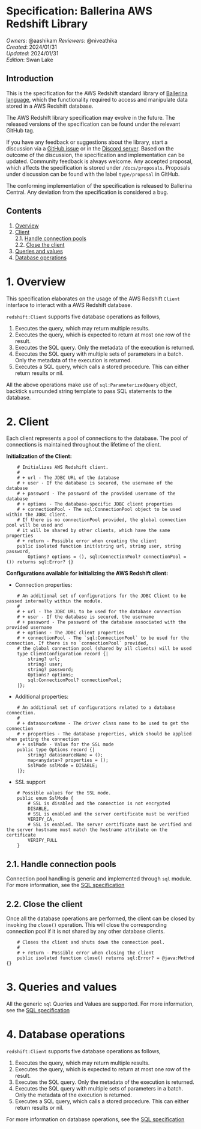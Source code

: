 # Specification: Ballerina AWS Redshift Library

_Owners_: @aashikam
_Reviewers_: @niveathika  
_Created_: 2024/01/31   
_Updated_: 2024/01/31  
_Edition_: Swan Lake

## Introduction

This is the specification for the AWS Redshift standard library of [Ballerina language](https://ballerina.io/), which the functionality required to access and manipulate data stored in a AWS Redshift database.

The AWS Redshift library specification may evolve in the future. The released versions of the specification can be found under the relevant GitHub tag.

If you have any feedback or suggestions about the library, start a discussion via a [GitHub issue](https://github.com/ballerina-platform/ballerina-library/issues) or in the [Discord server](https://discord.gg/ballerinalang). Based on the outcome of the discussion, the specification and implementation can be updated. Community feedback is always welcome. Any accepted proposal, which affects the specification is stored under `/docs/proposals`. Proposals under discussion can be found with the label `type/proposal` in GitHub.

The conforming implementation of the specification is released to Ballerina Central. Any deviation from the specification is considered a bug.

## Contents

1. [Overview](#1-overview)
2. [Client](#2-client)  
   2.1. [Handle connection pools](#21-handle-connection-pools)  
   2.2. [Close the client](#22-close-the-client)
3. [Queries and values](#3-queries-and-values)
4. [Database operations](#4-database-operations)

# 1. Overview

This specification elaborates on the usage of the AWS Redshift `Client` interface to interact with a AWS Redshift database.

`redshift:Client` supports five database operations as follows,
1. Executes the query, which may return multiple results.
2. Executes the query, which is expected to return at most one row of the result.
3. Executes the SQL query. Only the metadata of the execution is returned.
4. Executes the SQL query with multiple sets of parameters in a batch. Only the metadata of the execution is returned.
5. Executes a SQL query, which calls a stored procedure. This can either return results or nil.

All the above operations make use of `sql:ParameterizedQuery` object, backtick surrounded string template to pass SQL statements to the database.

# 2. Client

Each client represents a pool of connections to the database. The pool of connections is maintained throughout the lifetime of the client.

**Initialization of the Client:**
```ballerina
    # Initializes AWS Redshift client.
    #
    # + url - The JDBC URL of the database
    # + user - If the database is secured, the username of the database
    # + password - The password of the provided username of the database
    # + options - The database-specific JDBC client properties
    # + connectionPool - The sql:ConnectionPool object to be used within the JDBC client. 
    # If there is no connectionPool provided, the global connection pool will be used and 
    # it will be shared by other clients, which have the same properties
    # + return - Possible error when creating the client
    public isolated function init(string url, string user, string password,
        Options? options = (), sql:ConnectionPool? connectionPool = ()) returns sql:Error? {}
```

**Configurations available for initializing the AWS Redshift client:**

* Connection properties:

```ballerina
    # An additional set of configurations for the JDBC Client to be passed internally within the module.
    #
    # + url - The JDBC URL to be used for the database connection
    # + user - If the database is secured, the username
    # + password - The password of the database associated with the provided username
    # + options - The JDBC client properties
    # + connectionPool - The `sql:ConnectionPool` to be used for the connection. If there is no `connectionPool` provided,
    # the global connection pool (shared by all clients) will be used
    type ClientConfiguration record {|
        string? url;
        string? user;
        string? password;
        Options? options;
        sql:ConnectionPool? connectionPool;
    |};
```
* Additional properties:

```ballerina
    # An additional set of configurations related to a database connection.
    #
    # + datasourceName - The driver class name to be used to get the connection
    # + properties - The database properties, which should be applied when getting the connection
    # + sslMode - Value for the SSL mode
    public type Options record {|
        string? datasourceName = ();
        map<anydata>? properties = ();
        SslMode sslMode = DISABLE;
    |};
```

* SSL support
```ballerina
    # Possible values for the SSL mode.
    public enum SslMode {
        # SSL is disabled and the connection is not encrypted
        DISABLE,
        # SSL is enabled and the server certificate must be verified
        VERIFY_CA,
        # SSL is enabled. The server certificate must be verified and the server hostname must match the hostname attribute on the certificate
        VERIFY_FULL
    }
```

## 2.1. Handle connection pools

Connection pool handling is generic and implemented through `sql` module. For more information, see the
[SQL specification](https://github.com/ballerina-platform/module-ballerina-sql/blob/master/docs/spec/spec.md#21-connection-pool-handling)

## 2.2. Close the client

Once all the database operations are performed, the client can be closed by invoking the `close()` operation. This will close the corresponding connection pool if it is not shared by any other database clients.

```ballerina
    # Closes the client and shuts down the connection pool.
    #
    # + return - Possible error when closing the client
    public isolated function close() returns sql:Error? = @java:Method {} 
```

# 3. Queries and values

All the generic `sql` Queries and Values are supported. For more information, see the
[SQL specification](https://github.com/ballerina-platform/module-ballerina-sql/blob/master/docs/spec/spec.md#3-queries-and-values)

# 4. Database operations

`redshift:Client` supports five database operations as follows,
1. Executes the query, which may return multiple results.
2. Executes the query, which is expected to return at most one row of the result.
3. Executes the SQL query. Only the metadata of the execution is returned.
4. Executes the SQL query with multiple sets of parameters in a batch. Only the metadata of the execution is returned.
5. Executes a SQL query, which calls a stored procedure. This can either return results or nil.

For more information on database operations, see the [SQL specification](https://github.com/ballerina-platform/module-ballerina-sql/blob/master/docs/spec/spec.md#4-database-operations)
